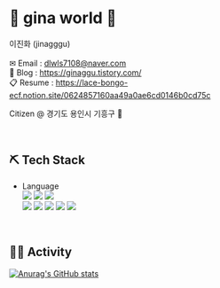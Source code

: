 <h1>🎀 gina world 🎀</h1>

<!--
**jinaggu/jinaggu** is a ✨ _special_ ✨ repository because its `README.md` (this file) appears on your GitHub profile.

Here are some ideas to get you started:

- 🔭 I’m currently working on ...
- 🌱 I’m currently learning ...
- 👯 I’m looking to collaborate on ...
- 🤔 I’m looking for help with ...
- 💬 Ask me about ...
- 📫 How to reach me: ...
- 😄 Pronouns: ...
- ⚡ Fun fact: ...
-->


이진화 (jinagggu) <br/>
<br/>
✉ Email : dlwls7108@naver.com <br/>
📰 Blog : https://ginaggu.tistory.com/<br/>
📋 Resume : https://lace-bongo-ecf.notion.site/0624857160aa49a0ae6cd0146b0cd75c <br/>

Citizen @ 경기도 용인시 기흥구 🏡

<br/>
<h2>⛏ Tech Stack</h2>
<ul>
  <li>Language
    <br/>
    <img src="https://img.shields.io/badge/javascript-F7DF1E?style=flat-square&logo=javascript&logoColor=black"/>
    <img src="https://img.shields.io/badge/HTML5-E34F26?style=flat-square&logo=HTML5&logoColor=white"/>
    <img src="https://img.shields.io/badge/CSS3-1572B6?style=flat-square&logo=CSS3&logoColor=white"/>
    <br/>
    <img src="https://img.shields.io/badge/java-007396?style=flat-square&logo=java&logoColor=white"/> 
    <img src="https://img.shields.io/badge/Node.js-339933?style=flat-square&logo=Node.js&logoColor=white"/>
    <img src="https://img.shields.io/badge/Oracle-F80000?style=flat-square&logo=Oracle&logoColor=white"/>
    <img src="https://img.shields.io/badge/MySQL-4479A1?style=flat-square&logo=MySQL&logoColor=white"/> 
    <img src="https://img.shields.io/badge/MongoDB-47A248?style=flat-square&logo=MongoDB&logoColor=white"/>  
  </li>
</ul>

<br/>
<h2>🏃‍♂️ Activity</h2>

[![Anurag's GitHub stats](https://github-readme-stats.vercel.app/api?username=jinaggu)](https://github.com/jinaggu/github-readme-stats)
